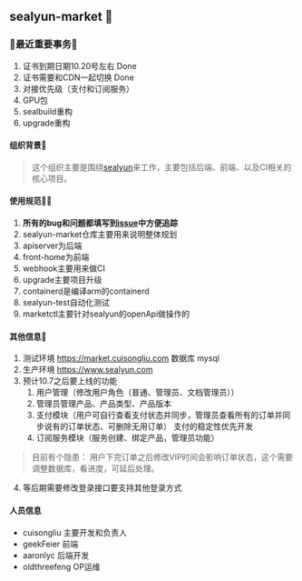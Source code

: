 ## sealyun-market 👋

<!--

**Here are some ideas to get you started:**

🙋‍♀️ A short introduction - what is your organization all about?
🌈 Contribution guidelines - how can the community get involved?
👩‍💻 Useful resources - where can the community find your docs? Is there anything else the community should know?
🍿 Fun facts - what does your team eat for breakfast?
🧙 Remember, you can do mighty things with the power of [Markdown](https://guides.github.com/features/mastering-markdown/)
-->
### 🧙最近重要事务🧙

1. 证书到期日期10.20号左右   Done
2. 证书需要和CDN一起切换   Done
3. 对接优先级（支付和订阅服务）
4. GPU包
5. sealbuild重构
6. upgrade重构

#### 组织背景🌈

> 这个组织主要是围绕[sealyun](www.sealyun.com)来工作，主要包括后端、前端、以及CI相关的核心项目。

#### 使用规范👩‍💻

1. **所有的bug和问题都填写到[issue](https://github.com/sealyun-market/issues/issues)中方便追踪**
2. sealyun-market仓库主要用来说明整体规划
3. apiserver为后端
4. front-home为前端
5. webhook主要用来做CI
6. upgrade主要项目升级
7. containerd是编译arm的containerd
8. sealyun-test自动化测试
9. marketctl主要针对sealyun的openApi做操作的

#### 其他信息🍿


1. 测试环境 https://market.cuisongliu.com  数据库 mysql 
2. 生产环境 https://www.sealyun.com
3. 预计10.7之后要上线的功能
	1. 用户管理（修改用户角色（普通、管理员、文档管理员））
	2. 管理员管理产品、产品类型、产品版本
	3. 支付模块（用户可自行查看支付状态并同步，管理员查看所有的订单并同步说有的订单状态、可删除无用订单） 支付的稳定性优先开发
	4. 订阅服务模块（服务创建、绑定产品，管理员功能）
  > 目前有个隐患： 用户下完订单之后修改VIP时间会影响订单状态，这个需要调整数据库，看进度，可延后处理。
4. 等后期需要修改登录接口要支持其他登录方式  

#### 人员信息

- cuisongliu 主要开发和负责人
- geekFeier 前端
- aaronlyc 后端开发
- oldthreefeng OP运维
